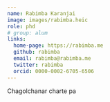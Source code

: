 ```yaml
---
name: Rabimba Karanjai
image: images/rabimba.heic
role: phd
# group: alum
links:
  home-page: https://rabimba.me
  github: rabimba
  email: rabimba@rabimba.me
  twitter: rabimba
  orcid: 0000-0002-6705-6506
---
```


Chagolchanar charte pa